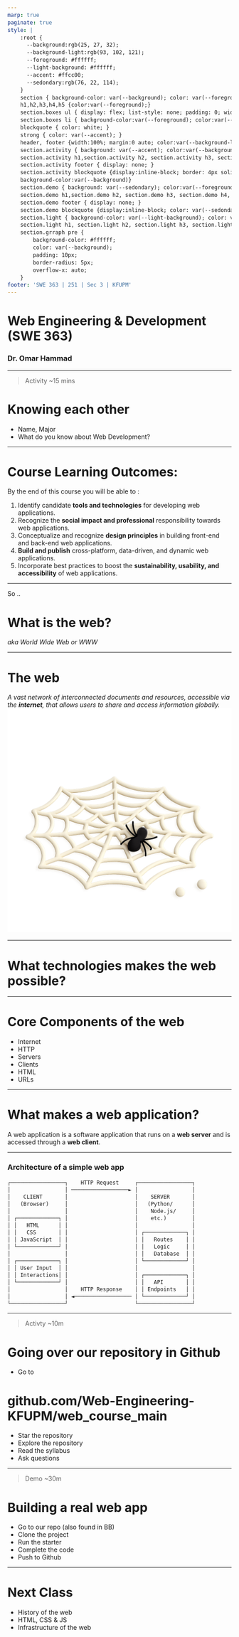 ```yaml
---
marp: true
paginate: true
style: |
    :root {
      --background:rgb(25, 27, 32);
      --background-light:rgb(93, 102, 121);
      --foreground: #ffffff;
      --light-background: #ffffff;
      --accent: #ffcc00;
      --sedondary:rgb(76, 22, 114);
    }
    section { background-color: var(--background); color: var(--foreground); }
    h1,h2,h3,h4,h5 {color:var(--foreground);}
    section.boxes ul { display: flex; list-style: none; padding: 0; width: 100%; }
    section.boxes li { background-color:var(--foreground); color:var(--background); padding: 40px; margin: 10px; border-radius: 10px; flex: 1; text-align: center; }
    blockquote { color: white; }
    strong { color: var(--accent); }
    header, footer {width:100%; margin:0 auto; color:var(--background-light)}
    section.activity { background: var(--accent); color:var(--background)}
    section.activity h1,section.activity h2, section.activity h3, section.activity h4, section.activity h5 { color: var(--background) }
    section.activity footer { display: none; }
    section.activity blockquote {display:inline-block; border: 4px solid black; color: white; border-radius: 10px; 
    background-color:var(--background)}
    section.demo { background: var(--sedondary); color:var(--foreground)}
    section.demo h1,section.demo h2, section.demo h3, section.demo h4, section.demo h5 { color: var(--foreground) }
    section.demo footer { display: none; }
    section.demo blockquote {display:inline-block; color: var(--sedondary); border-radius: 10px; background-color: var(--foreground)}
    section.light { background-color: var(--light-background); color: var(--background); }
    section.light h1, section.light h2, section.light h3, section.light h4, section.light h5 { color: var(--background); }
    section.grraph pre {
        background-color: #ffffff;
        color: var(--background);
        padding: 10px;
        border-radius: 5px;
        overflow-x: auto;
    }
footer: 'SWE 363 | 251 | Sec 3 | KFUPM'
---
```


<!-- 

# Goals 

By the end of this lecture students will:

1. Be motivated to take the course 
2. Have a clear expectations about the course 
3. Have a birdeye view of the core concepts 
4. Practiced setting up an building a fullstack web app

# Agenda (11-12:15)

- Getting to know each other (15m)
- Slides (15m): 
-- What is course about? 
-- History of the web <<NEEDS READING>>
-- HTML, CSS & JS <<NEEDS READING>>
- Demo: Building a Full stack app (15m)
- Hands-on: Building a full stack app (30m)

-->

<!-- 
Assalamu Alaykom All
Thank you for beign here today 
 -->



# Web Engineering & Development (SWE 363) 
### Dr. Omar Hammad


 ---

 <!-- 
Before we start let's get to know you ..
 -->

<!-- _class: activity -->


> Activity ~15 mins
# Knowing each other 
- Name, Major 
- What do you know about Web Development?


---

<!-- Here -->

# Course Learning Outcomes:
By the end of this course you will be able to :

1. Identify candidate **tools and technologies** for developing web applications.
2. Recognize the **social impact and professional** responsibility towards web applications.
3. Conceptualize and recognize **design principles** in building front-end and back-end web applications.
4. **Build and publish** cross-platform, data-driven, and dynamic web applications.
5. Incorporate best practices to boost the **sustainability, usability, and accessibility** of web applications.

---


So .. 
# What is the web?
*aka World Wide Web or WWW*


---

<!-- _class: light -->

# The web 
*A vast network of interconnected documents and resources, accessible via the **internet**, that allows users to share and access information globally.*
![bg right](./img/web3.png)

---

<!-- And What is the story behine it -->

# What technologies makes the web possible?

---

<!-- _class: boxes -->

# Core Components of the web
- Internet
- HTTP 
- Servers 
- Clients 
- HTML 
- URLs

<!--  

---

Internet: A global network of interconnected computers that communicate using standardized protocols.
// 
HTTP: Hypertext Transfer Protocol, the foundation of data communication on the web, used for transmitting web pages.
// 
Servers: Computers or systems that provide resources, data, services, or programs to other computers, known as clients, over a network.
// 
Clients: Devices or programs that request and use resources or services from a server.
// 
HTML: Hypertext Markup Language, the standard language for creating and designing web pages and web applications.
// 
URLs: Uniform Resource Locators, the addresses used to access resources on the internet. 

---

-->

---

<!-- And What is the story behine it -->

# What makes a web application?
A web application is a software application that runs on a **web server** and is accessed through a **web client**. 

---

### Architecture of a simple web app
<!-- _class: graph -->
<!-- footer: | -->

```
┌─────────────────┐    HTTP Request     ┌─────────────────┐
│                 │ ──────────────────► │                 │
│    CLIENT       │                     │    SERVER       │
│   (Browser)     │                     │   (Python/      │
│                 │                     │    Node.js/     │
│ ┌─────────────┐ │                     │    etc.)        │
│ │   HTML      │ │                     │                 │
│ │   CSS       │ │                     │ ┌─────────────┐ │
│ │ JavaScript  │ │                     │ │   Routes    │ │
│ └─────────────┘ │                     │ │   Logic     │ │
│                 │                     │ │   Database  │ │
│ ┌─────────────┐ │                     │ └─────────────┘ │
│ │ User Input  │ │                     │                 │
│ │ Interactions│ │                     │ ┌─────────────┐ │
│ └─────────────┘ │                     │ │   API       │ │
│                 │    HTTP Response    │ │ Endpoints   │ │
│                 │ ◄────────────────── │ └─────────────┘ │
└─────────────────┘                     └─────────────────┘
```


---

<!-- _class: activity -->

> Activty ~10m

# Going over our repository in Github 
- Go to 
# **github.com/Web-Engineering-KFUPM/web_course_main**
- Star the repository
- Explore the repository 
- Read the syllabus 
- Ask questions 

---

<!-- _class: demo -->

> Demo ~30m
# Building a real web app
- Go to our repo (also found in BB)
- Clone the project 
- Run the starter 
- Complete the code 
- Push to Github 


---

# Next Class 

- History of the web 
- HTML, CSS & JS 
- Infrastructure of the web



